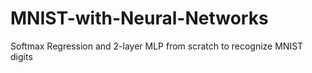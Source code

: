 # MNIST-with-Neural-Networks
Softmax Regression and 2-layer MLP from scratch to recognize MNIST digits
